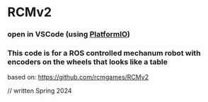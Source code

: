 # RCMv2

### open in VSCode (using [PlatformIO](https://platformio.org/platformio-ide))

### This code is for a ROS controlled mechanum robot with encoders on the wheels that looks like a table

based on: https://github.com/rcmgames/RCMv2

// written Spring 2024